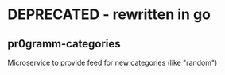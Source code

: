 # DEPRECATED - rewritten in go

## pr0gramm-categories
Microservice to provide feed for new categories (like "random")
